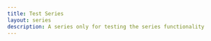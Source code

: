 ```yaml
---
title: Test Series
layout: series 
description: A series only for testing the series functionality
---
```


